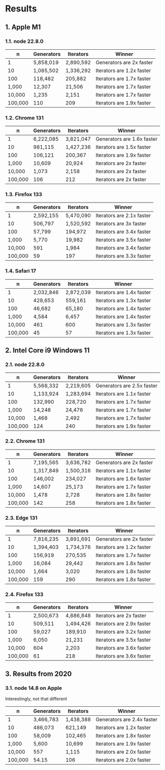 # Results

## 1. Apple M1

### 1.1. node 22.8.0

| n | Generators | Iterators | Winner |
|---| -----------| ----------|--------|
| 1 | 5,858,019 | 2,890,592 | Generators are 2x faster |
| 10 | 1,085,502 | 1,336,292 | Iterators are 1.2x faster |
| 100 | 118,482 | 205,882 | Iterators are 1.7x faster |
| 1,000 | 12,307 | 21,506 | Iterators are 1.7x faster |
| 10,000 | 1,235 | 2,151 | Iterators are 1.7x faster |
| 100,000 | 110 | 209 | Iterators are 1.9x faster |

### 1.2. Chrome 131

| n | Generators | Iterators | Winner |
|---| -----------| ----------|--------|
| 1 | 6,222,085 | 3,821,047 | Generators are 1.6x faster |
| 10 | 981,115 | 1,427,236 | Iterators are 1.5x faster |
| 100 | 106,121 | 200,367 | Iterators are 1.9x faster |
| 1,000 | 10,609 | 20,924 | Iterators are 2x faster |
| 10,000 | 1,073 | 2,158 | Iterators are 2x faster |
| 100,000 | 106 | 212 | Iterators are 2x faster |

### 1.3. Firefox 133

| n | Generators | Iterators | Winner |
|---| -----------| ----------|--------|
| 1 | 2,592,155 | 5,470,090 | Iterators are 2.1x faster |
| 10 | 506,797 | 1,520,592 | Iterators are 3x faster |
| 100 | 57,799 | 194,972 | Iterators are 3.4x faster |
| 1,000 | 5,770 | 19,982 | Iterators are 3.5x faster |
| 10,000 | 591 | 1,984 | Iterators are 3.4x faster |
| 100,000 | 59 | 197 | Iterators are 3.3x faster |

### 1.4. Safari 17

| n | Generators | Iterators | Winner |
|---| -----------| ----------|--------|
| 1 | 2,032,846 | 2,872,039 | Iterators are 1.4x faster |
| 10 | 428,653 | 559,161 | Iterators are 1.3x faster |
| 100 | 46,682 | 65,180 | Iterators are 1.4x faster |
| 1,000 | 4,584 | 6,457 | Iterators are 1.4x faster |
| 10,000 | 461 | 600 | Iterators are 1.3x faster |
| 100,000 | 45 | 57 | Iterators are 1.3x faster |

## 2. Intel Core i9 Windows 11

### 2.1. node 22.8.0

| n | Generators | Iterators | Winner |
|---| -----------| ----------|--------|
| 1 | 5,568,332 | 2,219,605 | Generators are 2.5x faster |
| 10 | 1,133,924 | 1,283,694 | Iterators are 1.1x faster |
| 100 | 132,990 | 228,720 | Iterators are 1.7x faster |
| 1,000 | 14,248 | 24,476 | Iterators are 1.7x faster |
| 10,000 | 1,468 | 2,492 | Iterators are 1.7x faster |
| 100,000 | 124 | 240 | Iterators are 1.9x faster |

### 2.2. Chrome 131

| n | Generators | Iterators | Winner |
|---| -----------| ----------|--------|
| 1 | 7,195,565 | 3,636,782 | Generators are 2x faster |
| 10 | 1,317,849 | 1,500,316 | Iterators are 1.1x faster |
| 100 | 146,002 | 234,027 | Iterators are 1.6x faster |
| 1,000 | 14,607 | 25,173 | Iterators are 1.7x faster |
| 10,000 | 1,478 | 2,728 | Iterators are 1.8x faster |
| 100,000 | 142 | 258 | Iterators are 1.8x faster |

### 2.3. Edge 131

| n | Generators | Iterators | Winner |
|---| -----------| ----------|--------|
| 1 | 7,816,235 | 3,891,691 | Generators are 2x faster |
| 10 | 1,394,403 | 1,734,376 | Iterators are 1.2x faster |
| 100 | 156,919 | 270,535 | Iterators are 1.7x faster |
| 1,000 | 16,084 | 29,442 | Iterators are 1.8x faster |
| 10,000 | 1,664 | 3,020 | Iterators are 1.8x faster |
| 100,000 | 159 | 290 | Iterators are 1.8x faster |

### 2.4. Firefox 133

| n | Generators | Iterators | Winner |
|---| -----------| ----------|--------|
| 1 | 2,500,673 | 4,886,848 | Iterators are 2x faster |
| 10 | 509,511 | 1,494,426 | Iterators are 2.9x faster |
| 100 | 59,027 | 189,910 | Iterators are 3.2x faster |
| 1,000 | 6,050 | 21,231 | Iterators are 3.5x faster |
| 10,000 | 604 | 2,203 | Iterators are 3.6x faster |
| 100,000 | 61 | 218 | Iterators are 3.6x faster |

## 3. Results from 2020

### 3.1. node 14.8 on Apple

Interestingly, not that different

| n | Generators | Iterators | Winner |
|---| -----------| ----------|--------|
| 1 | 3,466,783 | 1,438,388 | Generators are 2.4x faster |
| 10 | 486,073 | 621,149 | Iterators are 1.2x faster |
| 100 | 58,009 | 102,465 | Iterators are 1.8x faster |
| 1,000 | 5,600 | 10,699 | Iterators are 1.9x faster |
| 10,000 | 557 | 1,115 | Iterators are 2.0x faster |
| 100,000 | 54.15 | 106 | Iterators are 2.0x faster |
